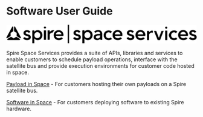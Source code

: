 # Software User Guide

![Spire Space Services](./assets/images/spire.png)

Spire Space Services provides a suite of APIs, libraries and services to enable customers to schedule payload operations, 
interface with the satellite bus and provide execution environments for customer code hosted in space.

[Payload in Space](./PAYLOAD_IN_SPACE_README.md) - For customers hosting their own payloads on a Spire satellite bus.

[Software in Space](./SOFTWARE_IN_SPACE_README.md) - For customers deploying software to existing Spire hardware.
